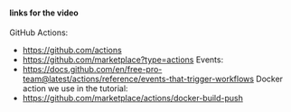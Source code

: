 #### links for the video

GitHub Actions:
* https://github.com/actions
* https://github.com/marketplace?type=actions
Events:
* https://docs.github.com/en/free-pro-team@latest/actions/reference/events-that-trigger-workflows
Docker action we use in the tutorial:
* https://github.com/marketplace/actions/docker-build-push

